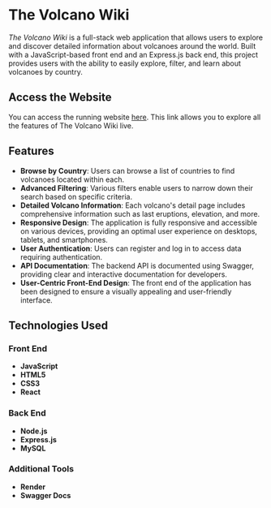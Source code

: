 # The Volcano Wiki

*The Volcano Wiki* is a full-stack web application that allows users to explore and discover detailed information about volcanoes around the world. 
Built with a JavaScript-based front end and an Express.js back end, this project provides users with the ability to easily explore, filter, and learn about volcanoes by country.

## Access the Website

You can access the running website [here](http://www.github.com/JamesDavidMorris). This link allows you to explore all the features of The Volcano Wiki live.

## Features

- **Browse by Country**: Users can browse a list of countries to find volcanoes located within each.
- **Advanced Filtering**: Various filters enable users to narrow down their search based on specific criteria.
- **Detailed Volcano Information**: Each volcano's detail page includes comprehensive information such as last eruptions, elevation, and more.
- **Responsive Design**: The application is fully responsive and accessible on various devices, providing an optimal user experience on desktops, tablets, and smartphones.
- **User Authentication**: Users can register and log in to access data requiring authentication.
- **API Documentation**: The backend API is documented using Swagger, providing clear and interactive documentation for developers.
- **User-Centric Front-End Design**: The front end of the application has been designed to ensure a visually appealing and user-friendly interface.

## Technologies Used

### Front End
- **JavaScript**
- **HTML5**
- **CSS3**
- **React**

### Back End
- **Node.js**
- **Express.js**
- **MySQL**

### Additional Tools
- **Render**
- **Swagger Docs**